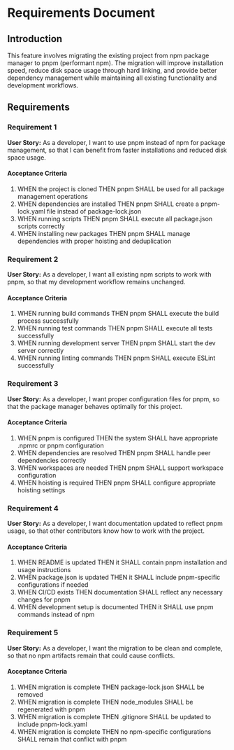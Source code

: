# Requirements Document

## Introduction

This feature involves migrating the existing project from npm package manager to pnpm (performant npm). The migration will improve installation speed, reduce disk space usage through hard linking, and provide better dependency management while maintaining all existing functionality and development workflows.

## Requirements

### Requirement 1

**User Story:** As a developer, I want to use pnpm instead of npm for package management, so that I can benefit from faster installations and reduced disk space usage.

#### Acceptance Criteria

1. WHEN the project is cloned THEN pnpm SHALL be used for all package management operations
2. WHEN dependencies are installed THEN pnpm SHALL create a pnpm-lock.yaml file instead of package-lock.json
3. WHEN running scripts THEN pnpm SHALL execute all package.json scripts correctly
4. WHEN installing new packages THEN pnpm SHALL manage dependencies with proper hoisting and deduplication

### Requirement 2

**User Story:** As a developer, I want all existing npm scripts to work with pnpm, so that my development workflow remains unchanged.

#### Acceptance Criteria

1. WHEN running build commands THEN pnpm SHALL execute the build process successfully
2. WHEN running test commands THEN pnpm SHALL execute all tests successfully
3. WHEN running development server THEN pnpm SHALL start the dev server correctly
4. WHEN running linting commands THEN pnpm SHALL execute ESLint successfully

### Requirement 3

**User Story:** As a developer, I want proper configuration files for pnpm, so that the package manager behaves optimally for this project.

#### Acceptance Criteria

1. WHEN pnpm is configured THEN the system SHALL have appropriate .npmrc or pnpm configuration
2. WHEN dependencies are resolved THEN pnpm SHALL handle peer dependencies correctly
3. WHEN workspaces are needed THEN pnpm SHALL support workspace configuration
4. WHEN hoisting is required THEN pnpm SHALL configure appropriate hoisting settings

### Requirement 4

**User Story:** As a developer, I want documentation updated to reflect pnpm usage, so that other contributors know how to work with the project.

#### Acceptance Criteria

1. WHEN README is updated THEN it SHALL contain pnpm installation and usage instructions
2. WHEN package.json is updated THEN it SHALL include pnpm-specific configurations if needed
3. WHEN CI/CD exists THEN documentation SHALL reflect any necessary changes for pnpm
4. WHEN development setup is documented THEN it SHALL use pnpm commands instead of npm

### Requirement 5

**User Story:** As a developer, I want the migration to be clean and complete, so that no npm artifacts remain that could cause conflicts.

#### Acceptance Criteria

1. WHEN migration is complete THEN package-lock.json SHALL be removed
2. WHEN migration is complete THEN node_modules SHALL be regenerated with pnpm
3. WHEN migration is complete THEN .gitignore SHALL be updated to include pnpm-lock.yaml
4. WHEN migration is complete THEN no npm-specific configurations SHALL remain that conflict with pnpm